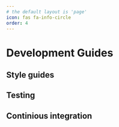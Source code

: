 ```yaml
---
# the default layout is 'page'
icon: fas fa-info-circle
order: 4
---
```


# Development Guides


## Style guides
## Testing
## Continious integration
